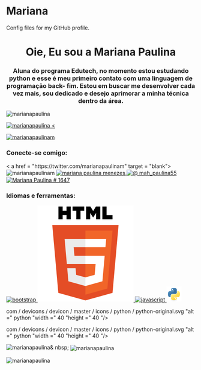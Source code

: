 # Mariana
Config files for my GitHub profile.
<h1 align = "center"> Oie, Eu sou a Mariana Paulina </h1>
<h3 align = "center"> Aluna do programa Edutech, no momento estou estudando python e esse é meu primeiro contato com uma linguagem de programação back- fim. Estou em buscar me desenvolver cada vez mais, sou dedicado e desejo aprimorar a minha técnica dentro da área. </h3>

<p align = "left"> <img src = "https://komarev.com/ghpvc/? username = marianapaulina & label = Profile% 20views & color = 0e75b6 & style = flat "alt =" marianapaulina "/> </p>

<p align =" left "> <a href =" https://github.com/ryo-ma/github- profile-trophy "> <img src =" https://github-profile-trophy.vercel.app/?username=marianapaulina "alt =" marianapaulina "/> <

<p align = "left"> <a href="https://twitter.com/marianapaulinam" target="blank"> <img src = "https://img.shields.io/twitter/follow/marianapaulinam? logo = twitter & style = for-the-badge "alt =" marianapaulinam "/> </a> </p>

<h3 align =" left "> Conecte-se comigo: </h3>
<p align =" left ">
< a href = "https://twitter.com/marianapaulinam" target = "blank"> <img align = "center" src = "https://raw.githubusercontent.com/rahuldkjain/github-profile-readme-generator/ master / src / images / icons / Social / twitter.svg "alt =" marianapaulinam "height =" 30 "width =" 40 "/> </a>
<a href="https://linkedin.com/in/mariana paulina menezes" target="blank"> <img align = "center" src = "https://raw.githubusercontent.com/rahuldkjain/github-profile -readme-generator / master / src / images / icons / Social / linked-in-alt.svg "alt =" mariana paulina menezes "height =" 30 "width =" 40 "/> </a>
<a href = "https://instagram.com/@mah_paulina55" target = "blank"> <img align = "center" src = "https://raw.githubusercontent.com/rahuldkjain/github-profile-readme-generator/master/ src / images / icons / Social / instagram.svg "alt =" @ mah_paulina55 "height =" 30 "width =" 40 "/> </a>
<a href =" https://discord.gg/Mariana Paulina # 1647 "target =" blank "> <img align = "center" src = "https://raw.githubusercontent.com/rahuldkjain/github-profile-readme-generator/master/src/images/icons/Social/discord.svg" alt = "Mariana Paulina # 1647 "altura =" 30 "largura =" 40 "/> </a>
</p>

<h3 align = "left"> Idiomas e ferramentas: </h3>
<p align = "left"> <a href="https://getbootstrap.com" target="_blank"> <img src = "https://raw.githubusercontent.com/devicons/devicon/master/icons/ bootstrap / bootstrap-plain-wordmark.svg "alt =" bootstrap "width =" 40 "height =" 40 "/> </a> <a href =" https://www.w3.org/html/ "target = "_ blank"> <img src = "https://raw.githubusercontent.com/devicons/devicon/master/icons/html5/html5-original-wordmark.svg" alt = "html5" largura = "40" altura = "40" /> </a> <a href="https://developer.mozilla.org/en-US/docs/Web/JavaScript" target="_blank"> <img src = "https: // raw .githubusercontent.com / devicons / devicon / master / icons / javascript / javascript-original.svg "alt =" javascript "width =" 40 "height =" 40 "/> </a> <a href =" https: // www. python.org "target =" _ blank "> <img src =" https://raw.githubusercontent.com/devicons/devicon/master/icons/python/python-original.svg "alt =" python "width =" 40 "altura =" 40 "/> </a> </p>com / devicons / devicon / master / icons / python / python-original.svg "alt =" python "width =" 40 "height =" 40 "/> </a> </p>com / devicons / devicon / master / icons / python / python-original.svg "alt =" python "width =" 40 "height =" 40 "/> </a> </p>

<p> <img align = "left" src = "https://github-readme-stats.vercel.app/api/top-langs?username=marianapaulina&show_icons=true&locale=en&layout=compact" alt = "marianapaulina" /> </p>

<p> & nbsp; <img align = "center" src = "https://github-readme-stats.vercel.app/api?username=marianapaulina&show_icons=true&locale=en" alt = "marianapaulina" /> </p>

<p> <img align = "center" src = "https://github-readme-streak-stats.herokuapp.com/?user=marianapaulina&" alt = "marianapaulina" /> </p>
